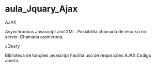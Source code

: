 # aula_Jquary_Ajax

AJAX

Asynchronous Javascript and XML.
Possibilita chamada de recurso no server. Chamada assíncrona.

JQuery

Biblioteca de funções javascript
Facilita uso de requisições AJAX
Código aberto.